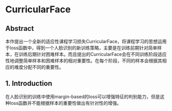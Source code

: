 # CurricularFace
## Abstract
本作提出一个全新的适应性课程学习损失CurricularFace，将课程学习的思想运用于loss函数中，得到一个人脸识别的新训练策略，主要是在训练前期针对简单样本，在训练后期针对困难样本。而且提出的CurricularFace会在不同训练阶段适应性地调整简单样本和困难样本的相对重要性。在每个阶段，不同的样本会根据其相应的难度分配不同的重要性。

## 1. Introduction
在人脸识别的训练中使用margin-based的loss可以增强特征的判别能力，但是这种loss函数并不能根据样本的重要性做出有针对性的增强。